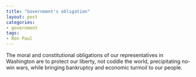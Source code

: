```yaml
---
title: "Government's obligation"
layout: post
categories:
- government
tags:
- Ron Paul
---
```


The moral and constitutional obligations of our representatives in Washington are to protect our liberty, not coddle the world, precipitating no-win wars, while bringing bankruptcy and economic turmoil to our people.
